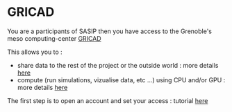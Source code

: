 # GRICAD

You are a participants of SASIP then you have access to the Grenoble's meso computing-center [GRICAD](https://gricad-doc.univ-grenoble-alpes.fr/en/)

This allows you to :
  - share data to the rest of the project or the outside world : more details [here](https://github.com/sasip-climate/catalog-shared-data-SASIP/blob/main/README.md)
  - compute (run simulations, vizualise data, etc ...) using CPU and/or GPU : more details [here](compute_GRICAD.md)

The first step is to open an account and set your access : tutorial [here](https://github.com/sasip-climate/catalog-shared-data-SASIP/blob/main/gricad.md)
